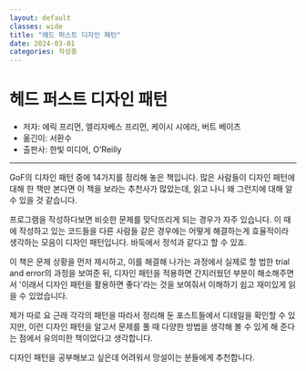 ```yaml
---
layout: default
classes: wide
title: "헤드 퍼스트 디자인 패턴"
date: 2024-03-01
categories: 작성중
---
```


# 헤드 퍼스트 디자인 패턴

* 저자: 에릭 프리먼, 엘리자베스 프리먼, 케이시 시에라, 버트 베이츠
* 옮긴이: 서환수
* 출판사: 한빛 미디어, O'Reilly

---

GoF의 디자인 패턴 중에 14가지를 정리해 놓은 책입니다. 많은 사람들이 디자인 패턴에 대해 한 책만 본다면 이 책을 보라는 추천사가 많았는데, 읽고 나니 왜 그런지에 대해 알 수 있을 것 같습니다.

프로그램을 작성하다보면 비슷한 문제를 맞닥뜨리게 되는 경우가 자주 있습니다. 이 때에 작성하고 있는 코드들을 다른 사람들 같은 경우에는 어떻게 해결하는게 효율적이라 생각하는 모음이 디자인 패턴입니다. 바둑에서 정석과 같다고 할 수 있죠.

이 책은 문제 상황을 먼저 제시하고, 이를 해결해 나가는 과정에서 실제로 할 법한 trial and error의 과정을 보여준 뒤, 디자인 패턴을 적용하면 간지러웠던 부분이 해소해주면서 '이래서 디자인 패턴을 활용하면 좋다'라는 것을 보여줘서 이해하기 쉽고 재미있게 읽을 수 있었습니다.

제가 따로 요 근래 각각의 패턴을 따라서 정리해 둔 포스트들에서 디테일을 확인할 수 있지만, 이런 디자인 패턴을 알고서 문제를 풀 때 다양한 방법을 생각해 볼 수 있게 해 준다는 점에서 유의미한 책이었다고 생각합니다.

디자인 패턴을 공부해보고 싶은데 어려워서 망설이는 분들에게 추천합니다.